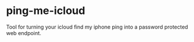 # ping-me-icloud
Tool for turning your icloud find my iphone ping into a password protected web endpoint.
